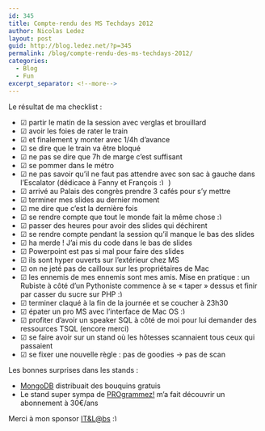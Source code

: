 ```yaml
---
id: 345
title: Compte-rendu des MS Techdays 2012
author: Nicolas Ledez
layout: post
guid: http://blog.ledez.net/?p=345
permalink: /blog/compte-rendu-des-ms-techdays-2012/
categories:
  - Blog
  - Fun
excerpt_separator: <!--more-->
---
```

Le résultat de ma checklist :  
<!--more-->

  * &#9745; partir le matin de la session avec verglas et brouillard
  * &#9745; avoir les foies de rater le train
  * &#9745; et finalement y monter avec 1/4h d&rsquo;avance
  * &#9745; se dire que le train va être bloqué
  * &#9745; ne pas se dire que 7h de marge c&rsquo;est suffisant
  * &#9745; se pommer dans le métro
  * &#9745; ne pas savoir qu&rsquo;il ne faut pas attendre avec son sac à gauche dans l&rsquo;Escalator (dédicace à Fanny et François <img src="{{ site.url }}/images/smilies/simple-smile.png" alt=":)" class="wp-smiley" style="height: 1em; max-height: 1em;" /> )
  * &#9745; arrivé au Palais des congrès prendre 3 cafés pour s&rsquo;y mettre
  * &#9745; terminer mes slides au dernier moment
  * &#9745; me dire que c&rsquo;est la dernière fois
  * &#9745; se rendre compte que tout le monde fait la même chose <img src="{{ site.url }}/images/smilies/simple-smile.png" alt=":)" class="wp-smiley" style="height: 1em; max-height: 1em;" />
  * &#9745; passer des heures pour avoir des slides qui déchirent
  * &#9745; se rendre compte pendant la session qu&rsquo;il manque le bas des slides
  * &#9745; ha merde ! J&rsquo;ai mis du code dans le bas de slides
  * &#9745; Powerpoint est pas si mal pour faire des slides
  * &#9745; ils sont hyper ouverts sur l&rsquo;extérieur chez MS
  * &#9745; on ne jeté pas de cailloux sur les propriétaires de Mac
  * &#9745; les ennemis de mes ennemis sont mes amis. Mise en pratique : un Rubiste à côté d&rsquo;un Pythoniste commence à se &laquo;&nbsp;taper&nbsp;&raquo; dessus et finir par casser du sucre sur PHP <img src="{{ site.url }}/images/smilies/simple-smile.png" alt=":)" class="wp-smiley" style="height: 1em; max-height: 1em;" />
  * &#9745; terminer claqué à la fin de la journée et se coucher à 23h30
  * &#9745; épater un pro MS avec l&rsquo;interface de Mac OS <img src="{{ site.url }}/images/smilies/simple-smile.png" alt=":)" class="wp-smiley" style="height: 1em; max-height: 1em;" />
  * &#9745; profiter d&rsquo;avoir un speaker SQL à côté de moi pour lui demander des ressources TSQL (encore merci)
  * &#9745; se faire avoir sur un stand où les hôtesses scannaient tous ceux qui passaient
  * &#9745; se fixer une nouvelle règle : pas de goodies -> pas de scan

Les bonnes surprises dans les stands :

  * [MongoDB][1] distribuait des bouquins gratuis
  * Le stand super sympa de [PROgrammez!][2] m&rsquo;a fait découvrir un abonnement à 30€/ans

Merci à mon sponsor [IT&L@bs][3] <img src="{{ site.url }}/images/smilies/simple-smile.png" alt=":)" class="wp-smiley" style="height: 1em; max-height: 1em;" />

 [1]: http://www.mongodb.org/ "Le site de MongoDB"
 [2]: http://www.programmez.com/magazine.php "Le site du magazine"
 [3]: http://www.itlabs.fr.orange-business.com/
